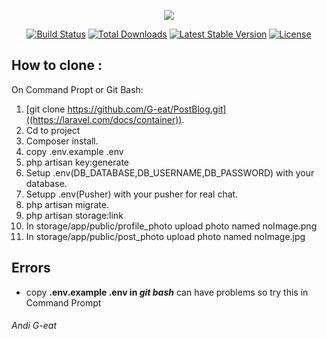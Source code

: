<p align="center"><img src="https://laravel.com/assets/img/components/logo-laravel.svg"></p>

<p align="center">
<a href="https://travis-ci.org/laravel/framework"><img src="https://travis-ci.org/laravel/framework.svg" alt="Build Status"></a>
<a href="https://packagist.org/packages/laravel/framework"><img src="https://poser.pugx.org/laravel/framework/d/total.svg" alt="Total Downloads"></a>
<a href="https://packagist.org/packages/laravel/framework"><img src="https://poser.pugx.org/laravel/framework/v/stable.svg" alt="Latest Stable Version"></a>
<a href="https://packagist.org/packages/laravel/framework"><img src="https://poser.pugx.org/laravel/framework/license.svg" alt="License"></a>
</p>

## How to clone :
On Command Propt or Git Bash:

1. [git clone https://github.com/G-eat/PostBlog.git]((https://laravel.com/docs/container)).
2. Cd to project
3. Composer install.
4. copy .env.example .env
5. php artisan key:generate
6. Setup .env(DB_DATABASE,DB_USERNAME,DB_PASSWORD) with your database.
7. Setupp .env(Pusher) with your pusher for real chat.
8. php artisan migrate.
9. php artisan storage:link
10. In storage/app/public/profile_photo upload photo named noImage.png
11. In storage/app/public/post_photo upload photo named noImage.jpg

## Errors

- copy **.env.example .env in _git bash_**  can have problems so try this in Command Prompt

###### Andi G-eat
